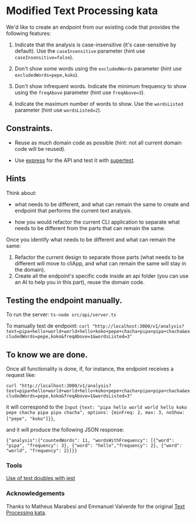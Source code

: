 # Modified Text Processing kata

We'd like to create an endpoint from our existing code that provides the following features:

1. Indicate that the analysis is case-insensitive (it's case-sensitive by default). Use the `caseInsensitive`
   parameter (hint
   use `caseInsensitive=false`).

2. Don't show some words using the `excludedWords` parameter (hint use
   `excludedWords=pepe,koko`).

3. Don't show infrequent words. Indicate the minimum frequency to show using the `freqAbove` parameter (hint use
   `freqAbove=3`).

4. Indicate the maximum number of words to show. Use the `wordsListed` parameter (hint use `wordsListed=2`).

## Constraints.

- Reuse as much domain code as possible (hint: not all current domain code will be reused).

- Use [express](https://expressjs.com/) for the API and test it with [supertest](https://www.npmjs.com/package/supertest).

## Hints

Think about:

- what needs to be different, and what can remain the same to create and endpoint that performs the current text analysis.

- how you would refactor the current CLI application to separate what needs to be different from the parts that can remain the same.

Once you identify what needs to be different and what can remain the same:

1. Refactor the current design to separate those parts (what needs to be different will move to cliApp, and what can remain the same will stay in the domain).
2. Create all the endpoint's specific code inside an api folder (you can use an AI to help you in this part), reuse the domain code.

## Testing the endpoint manually.

To run the server: `ts-node src/api/server.ts`

To manually test de endpoint:
`curl "http://localhost:3000/v1/analysis?text=pipa+hello+world+world+hello+koko+pepe+chacha+pipa+pipa+chacha&excludedWords=pepe,koko&freqAbove=1&wordsListed=3"`

## To know we are done.

Once all functionality is done, if, for instance, the endpoint receives a request like:

`curl "http://localhost:3000/v1/analysis?text=pipa+hello+world+world+hello+koko+pepe+chacha+pipa+pipa+chacha&excludedWords=pepe,koko&freqAbove=1&wordsListed=3"`

it will correspond to the `Input`
`{text: "pipa hello world world hello koko pepe chacha pipa pipa chacha", options: {minFreq: 2, max: 3, noShow: ["pepe", "koko"]}}`,

and it will produce the following JSON response:

`{"analysis":{"countedWords": 11, "wordsWithFrequency": [{"word": "pipa", "frequency": 3}, {"word": "hello","frequency": 2}, {"word": "world", "frequency": 2}]}}`


### Tools

[Use of test doubles with jest](https://gist.github.com/trikitrok/c35768c3f67e10f4f0c6ecb0320e64d7)

### Acknowledgements

Thanks to Matheus Marabesi and Emmanuel Valverde for the
original [Text Processing kata](https://www.codurance.com/katas/text-processing).
